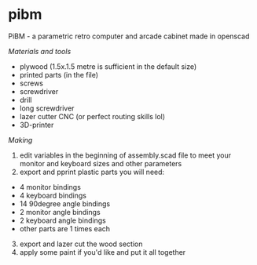 # pibm
PiBM - a parametric retro computer and arcade cabinet made in openscad

*Materials and tools*

* plywood (1.5x.1.5 metre is sufficient in the default size)
* printed parts (in the file)
* screws
* screwdriver
* drill
* long screwdriver
* lazer cutter CNC (or perfect routing skills lol)
* 3D-printer

*Making*
1. edit variables in the beginning of assembly.scad file to meet your monitor and keyboard sizes and other parameters
2. export and pprint plastic parts
  you will need:
  * 4 monitor bindings
  * 4 keyboard bindings
  * 14 90degree angle bindings
  * 2 monitor angle bindings
  * 2 keyboard angle bindings
  * other parts are 1 times each
  
3. export and lazer cut the wood section
4. apply some paint if you'd like and put it all together
